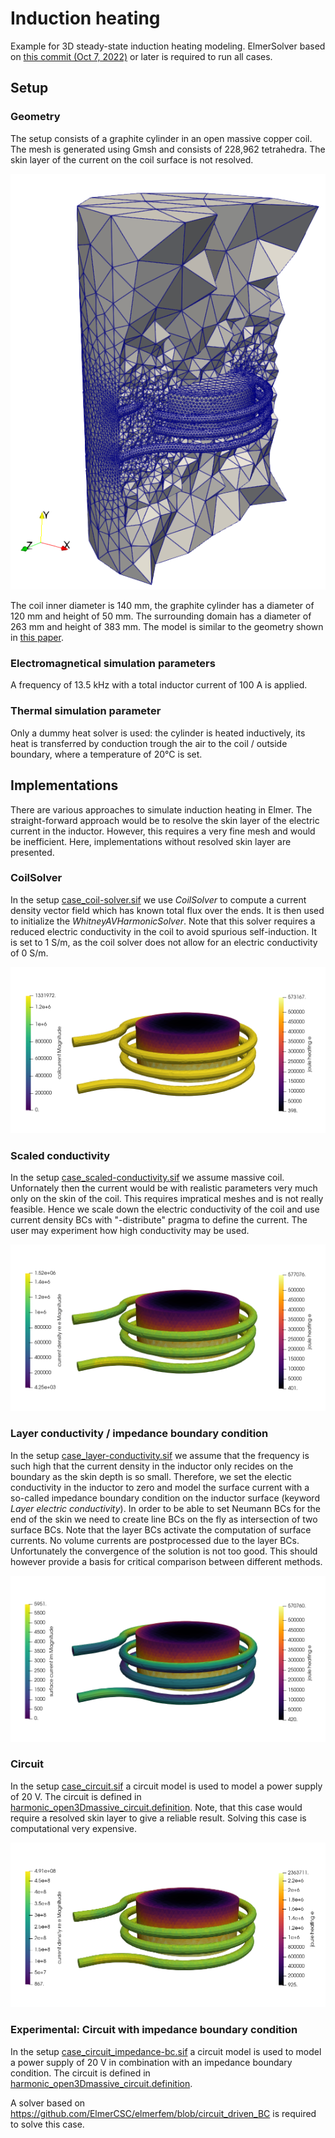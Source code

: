 # Induction heating

Example for 3D steady-state induction heating modeling. ElmerSolver based on [this commit (Oct 7, 2022)](https://github.com/ElmerCSC/elmerfem/commit/0ff29c7213bfe81ab9f79de7650118d69bec1ab4) or later is required to run all cases.

## Setup

### Geometry

The setup consists of a graphite cylinder in an open massive copper coil. The mesh is generated using Gmsh and consists of 228,962 tetrahedra. The skin layer of the current on the coil surface is not resolved.

![setup](./images/setup-inductionheating.png)

The coil inner diameter is 140 mm, the graphite cylinder has a diameter of 120 mm and height of 50 mm. The surrounding domain has a diameter of 263 mm and height of 383 mm. The model is similar to the geometry shown in [this paper](https://doi.org/10.1016/j.jcrysgro.2022.126750).

### Electromagnetical simulation parameters

A frequency of 13.5 kHz with a total inductor current of 100 A is applied.

### Thermal simulation parameter

Only a dummy heat solver is used: the cylinder is heated inductively, its heat is transferred by conduction trough the air to the coil / outside boundary, where a temperature of 20°C is set.

## Implementations

There are various approaches to simulate induction heating in Elmer. The straight-forward approach would be to resolve the skin layer of the electric current in the inductor. However, this requires a very fine mesh and would be inefficient. Here, implementations without resolved skin layer are presented.

### CoilSolver

In the setup [case_coil-solver.sif](./case_coil-solver.sif) we use *CoilSolver* to compute a current density vector field which has known total flux over the ends. It is then used to initialize the *WhitneyAVHarmonicSolver*. Note that this solver requires a reduced electric conductivity in the coil to avoid spurious self-induction. It is set to 1 S/m, as the coil solver does not allow for an electric conductivity of 0 S/m.

![result coilsolver](./images/result-coilsolver.png)

### Scaled conductivity

In the setup [case_scaled-conductivity.sif](./case_scaled-conductivity.sif) we assume massive coil. Unfornately then the current would be with realistic parameters very much only on the skin of the coil. This requires impratical meshes and is not really feasible. Hence we scale down the electric conductivity of the coil and use current density BCs with "-distribute" pragma to define the current. The user may experiment how high conductivity may be used.

![result scaled conductivity](./images/result-scaled-conductivity.png)

### Layer conductivity / impedance boundary condition

In the setup [case_layer-conductivity.sif](./case_layer-conductivity.sif) we assume that the frequency is such high that the current density in the inductor only recides on the boundary as the skin depth is so small. Therefore, we set the electic conductivity in the inductor to zero and model the surface current with a so-called impedance boundary condition on the inductor surface (keyword *Layer electric conductivity*). In order to be able to set Neumann BCs for the end of the skin we need to create line BCs on the fly as intersection of two surface BCs. Note that the layer BCs activate the computation of surface currents. No volume currents are postprocessed due to the layer BCs. Unfortunately the convergence of the solution is not too good. This should however provide a basis for critical comparison between different methods.

![result layer conductivity](./images/result-layer-conductivity.png)

### Circuit

In the setup [case_circuit.sif](./case_circuit.sif) a circuit model is used to model a power supply of 20 V. The circuit is defined in [harmonic_open3Dmassive_circuit.definition](./harmonic_open3Dmassive_circuit.definition).
Note, that this case would require a resolved skin layer to give a reliable result. Solving this case is computational very expensive.

![result circuit](./images/result-circuit.png)

### Experimental: Circuit with impedance boundary condition

In the setup [case_circuit_impedance-bc.sif](./case_circuit_impedance-bc.sif) a circuit model is used to model a power supply of 20 V in combination with an impedance boundary condition. The circuit is defined in [harmonic_open3Dmassive_circuit.definition](./harmonic_open3Dmassive_circuit.definition).

A solver based on https://github.com/ElmerCSC/elmerfem/blob/circuit_driven_BC is required to solve this case.
